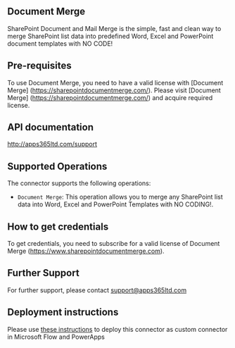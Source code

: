 ﻿
## Document Merge
SharePoint Document and Mail Merge is the simple, fast and clean way to merge SharePoint list data into predefined Word, Excel and PowerPoint document templates with NO CODE!


## Pre-requisites
To use Document Merge, you need to have a valid license with [Document Merge] (https://sharepointdocumentmerge.com/). Please visit [Document Merge] (https://sharepointdocumentmerge.com/) and acquire required license.

## API documentation
http://apps365ltd.com/support

## Supported Operations
The connector supports the following operations:
* ```Document Merge```: This operation allows you to merge any SharePoint list data into Word, Excel and PowerPoint Templates with NO CODING!.


## How to get credentials
To get credentials, you need to subscribe for a valid license of Document Merge (https://www.sharepointdocumentmerge.com).

## Further Support
For further support, please contact support@apps365ltd.com

## Deployment instructions
Please use [these instructions](https://docs.microsoft.com/en-us/connectors/custom-connectors/paconn-cli) to deploy this connector as custom connector in Microsoft Flow and PowerApps